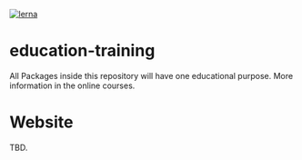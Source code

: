 [![lerna](https://img.shields.io/badge/maintained%20with-lerna-cc00ff.svg)](https://lerna.js.org/)

# education-training
All Packages inside this repository will have one educational purpose. More information in the online courses.

# Website

TBD.
